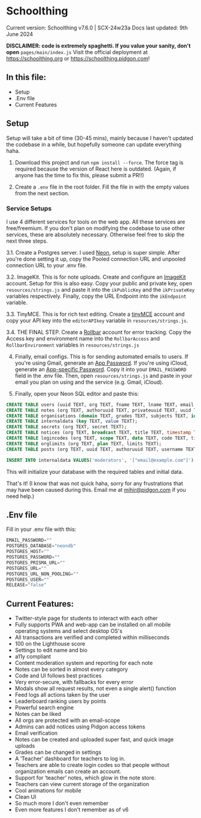 # Schoolthing
Current version: Schoolthing v7.6.0 | SCX-24w23a
Docs last updated: 9th June 2024

**DISCLAIMER: code is extremely spaghetti. If you value your sanity, don't open** `pages/main/index.js`
Visit the official deployment at https://schoolthing.org or https://schoolthing.pidgon.com!

## In this file:
- Setup
- .Env file
- Current Features

## Setup
Setup will take a bit of time (30-45 mins), mainly because I haven't updated the codebase in a while, but hopefully someone can update everything haha.
1. Download this project and run `npm install --force`. The force tag is required because the version of React here is outdated. (Again, if anyone has the time to fix this, please submit a PR!!)

2. Create a `.env` file in the root folder. Fill the file in with the empty values from the next section.

### Service Setups
I use 4 different services for tools on the web app. All these services are free/freemium. If you don't plan on modifying the codebase to use other services, these are absolutely necessary. Otherwise feel free to skip the next three steps.

3.1. Create a Postgres server. I used [Neon](https://neon.tech), setup is super simple. After you're done setting it up, copy the Pooled connection URL and unpooled connection URL to your .env file.

3.2. ImageKit. This is for note uploads. Create and configure an [ImageKit](https://imagekit.io/) account. Setup for this is also easy. Copy your public and private key, open `resources/strings.js` and paste it into the `ikPublicKey` and the `ikPrivateKey` variables respectively. Finally, copy the URL Endpoint into the `ikEndpoint` variable.

3.3. TinyMCE. This is for rich text editing. Create a [tinyMCE](https://www.tiny.cloud/) account and copy your API key into the `editorAPIkey` variable in `resources/strings.js`.

3.4. THE FINAL STEP. Create a [Rollbar](https://rollbar.com/) account for error tracking. Copy the Access key and environment name into the `RollbarAccess` and `RollbarEnvironment` variables in `resources/strings.js`

4. Finally, email configs. This is for sending automated emails to users. If you're using Gmail, generate an [App Password](https://support.google.com/mail/answer/185833?hl=en). If you're using iCloud, generate an [App-specific Password](https://support.apple.com/en-us/102654). Copy it into your `EMAIL_PASSWORD` field in the .env file. Then, open `resources/strings.js` and paste in your email you plan on using and the service (e.g. Gmail, iCloud).

5. Finally, open your Neon SQL editor and paste this:
```sql
CREATE TABLE users (uuid TEXT, org TEXT, fname TEXT, lname TEXT, email TEXT, password TEXT, class TEXT, verified BOOLEAN, points INT, feed TEXT, notes TEXT, liked TEXT, bio TEXT, badges TEXT, teacher BOOLEAN, storage TEXT, vapid TEXT, accentcolor INT)
CREATE TABLE notes (org TEXT, authoruuid TEXT, privateuuid TEXT, uuid TEXT, fname TEXT, class TEXT, title TEXT, content TEXT, purchases INT, likes INT, imgs INT, points INT, subject TEXT, teacher BOOLEAN);
CREATE TABLE organisations (domain TEXT, grades TEXT, subjects TEXT, id TEXT, name TEXT);
CREATE TABLE internaldata (key TEXT, value TEXT);
CREATE TABLE secrets (org TEXT, secret TEXT);
CREATE TABLE notices (org TEXT, broadcast TEXT, title TEXT, timestamp TEXT, content TEXT);
CREATE TABLE logincodes (org TEXT, scope TEXT, data TEXT, code TEXT, timestamp TEXT);
CREATE TABLE orglimits (org TEXT, plan TEXT, limits TEXT);
CREATE TABLE posts (org TEXT, uuid TEXT, authoruuid TEXT, username TEXT, title TEXT, content TEXT, timestamp TEXT, replies TEXT, likes TEXT, email TEXT);

INSERT INTO internaldata VALUES('moderators', '["email@example.com"]');
```
This will initialize your database with the required tables and initial data.

That's it! (I know that was not quick haha, sorry for any frustrations that may have been caused during this. Email me at mihir@pidgon.com if you need help.)

## .Env file

Fill in your .env file with this:
```js
EMAIL_PASSWORD=""
POSTGRES_DATABASE="neondb"
POSTGRES_HOST=""
POSTGRES_PASSWORD=""
POSTGRES_PRISMA_URL=""
POSTGRES_URL=""
POSTGRES_URL_NON_POOLING=""
POSTGRES_USER=""
RELEASE="false"
```


## Current Features:
- Twitter-style page for students to interact with each other
- Fully supports PWA and web-app can be installed on all mobile operating systems and select desktop OS's
- All transactions are verified and completed within milliseconds
- 100 on the Lighthouse score
- Settings to edit name and bio
- a11y compliant
- Content moderation system and reporting for each note
- Notes can be sorted in almost every category
- Code and UI follows best practices
- Very error-secure, with fallbacks for every error
- Modals show all request results, not even a single alert() function
- Feed logs all actions taken by the user
- Leaderboard ranking users by points
- Powerful search engine
- Notes can be liked
- All orgs are protected with an email-scope
- Admins can add notices using Pidgon access tokens
- Email verification
- Notes can be created and uploaded super fast, and quick image uploads
- Grades can be changed in settings
- A ’Teacher’ dashboard for teachers to log in.
- Teachers are able to create login codes so that people without organization emails can create an account.
- Support for ‘teacher’ notes, which glow in the note store.
- Teachers can view current storage of the organization
- Cool animations for mobile
- Clean UI
- So much more I don't even remember
- Even more features I don't remember as of v6

